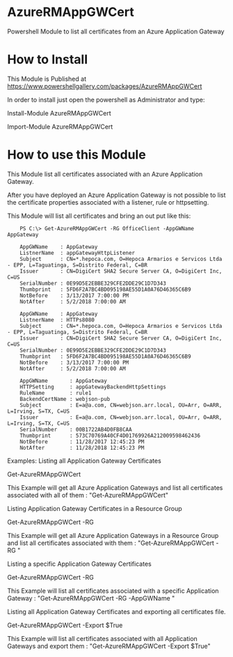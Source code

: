 # AzureRMAppGWCert
Powershell Module to list all certificates from an Azure Application Gateway

# How to Install

This Module is Published at https://www.powershellgallery.com/packages/AzureRMAppGWCert

In order to install just open the powershell as Administrator and type: 

Install-Module AzureRMAppGWCert

Import-Module AzureRMAppGWCert

# How to use this Module

  This Module list all certificates associated with an Azure Application Gateway.

  After you have deployed an Azure Application Gateway is not possible to list the certificate properties associated with a listener, rule or httpsetting.

  This Module will list all certificates and bring an out put like this:

        PS C:\> Get-AzureRMAppGWCert -RG OfficeClient -AppGWName AppGateway

        AppGWName    : AppGateway
        ListnerName  : appGatewayHttpListener
        Subject      : CN=*.hepoca.com, O=Hepoca Armarios e Servicos Ltda - EPP, L=Taguatinga, S=Distrito Federal, C=BR
        Issuer       : CN=DigiCert SHA2 Secure Server CA, O=DigiCert Inc, C=US
        SerialNumber : 0E99D5E2EBBE329CFE2DDE29C1D7D343
        Thumbprint   : 5FD6F2A7BC4BD095198AE55D1A0A76D46365C6B9
        NotBefore    : 3/13/2017 7:00:00 PM
        NotAfter     : 5/2/2018 7:00:00 AM

        AppGWName    : AppGateway
        ListnerName  : HTTPs8080
        Subject      : CN=*.hepoca.com, O=Hepoca Armarios e Servicos Ltda - EPP, L=Taguatinga, S=Distrito Federal, C=BR
        Issuer       : CN=DigiCert SHA2 Secure Server CA, O=DigiCert Inc, C=US
        SerialNumber : 0E99D5E2EBBE329CFE2DDE29C1D7D343
        Thumbprint   : 5FD6F2A7BC4BD095198AE55D1A0A76D46365C6B9
        NotBefore    : 3/13/2017 7:00:00 PM
        NotAfter     : 5/2/2018 7:00:00 AM

        AppGWName       : AppGateway
        HTTPSetting     : appGatewayBackendHttpSettings
        RuleName        : rule1
        BackendCertName : webjson-pub
        Subject         : E=a@a.com, CN=webjson.arr.local, OU=Arr, O=ARR, L=Irving, S=TX, C=US
        Issuer          : E=a@a.com, CN=webjson.arr.local, OU=Arr, O=ARR, L=Irving, S=TX, C=US
        SerialNumber    : 00B1722AB4D0FB8CAA
        Thumbprint      : 573C70769A40CF4D01769926A212009598462436
        NotBefore       : 11/28/2017 12:45:23 PM
        NotAfter        : 11/28/2018 12:45:23 PM
 
 Examples:
   Listing all Application Gateway Certificates

   Get-AzureRMAppGWCert

   This Example will get all Azure Application Gateways and list all certificates associated with all of them : "Get-AzureRMAppGWCert"

   Listing Application Gateway Certificates in a Resource Group

   Get-AzureRMAppGWCert -RG <Resource Group Name>

   This Example will get all Azure Application Gateways in a Resource Group and list all certificates associated with them : "Get-AzureRMAppGWCert -RG <Resourge Group Name>"
   
   Listing a specific Application Gateway Certificates

   Get-AzureRMAppGWCert -RG <Resource Group Name>

   This Example will list all certificates associated with a specific Application Gateway : "Get-AzureRMAppGWCert -RG <Resourge Group Name> -AppGWName <Application Gateway Name>"

   Listing all Application Gateway Certificates and exporting all certificates file.

   Get-AzureRMAppGWCert -Export $True
   
   This Example will list all certificates associated with all Application Gateways and export them : "Get-AzureRMAppGWCert -Export $True"   
